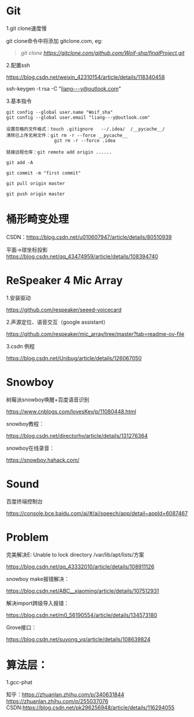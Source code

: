 # Git
1.git clone速度慢

git clone命令中将添加 gitclone.com, eg:

> _git clone https://gitclone.com/github.com/Woif-sha/finalProject.git_

2.配置ssh

https://blog.csdn.net/weixin_42310154/article/details/118340458

ssh-keygen -t rsa -C "liang---y@outlook.com"

3.基本指令

    git config --global user.name "Woif_sha"
    git config --global user.email "liang---y@outlook.com"

    设置忽略的文件格式：touch .gitignore   --/.idea/  /__pycache__/
    清除已上传无用文件：git rm -r --force __pycache__
                      git rm -r --force .idea

    链接远程仓库：git remote add origin ......

    git add -A

    git commit -m "first commit"

    git pull origin master

    git push origin master

# 桶形畸变处理

CSDN：https://blog.csdn.net/u010607947/article/details/80510939

平面->球坐标投影 https://blog.csdn.net/qq_43474959/article/details/108394740


# ReSpeaker 4 Mic Array

1.安装驱动

https://github.com/respeaker/seeed-voicecard

2.声源定位、语音交互（google assistant）

https://github.com/respeaker/mic_array/tree/master?tab=readme-ov-file

3.csdn 例程

https://blog.csdn.net/Unibug/article/details/126067050

# Snowboy

树莓派snowboy唤醒+百度语音识别

https://www.cnblogs.com/lovesKey/p/11080448.html

snowboy教程：

https://blog.csdn.net/directorhy/article/details/131276364

snowboy在线录音：

https://snowboy.hahack.com/

# Sound

百度终端控制台

https://console.bce.baidu.com/ai/#/ai/speech/app/detail~appId=6087467

# Problem

完美解决E: Unable to lock directory /var/lib/apt/lists/方案

https://blog.csdn.net/qq_43332010/article/details/108911126

snowboy make报错解决：

https://blog.csdn.net/ABC__xiaoming/article/details/107512931

解决import跨级导入报错：

https://blog.csdn.net/m0_56190554/article/details/134573180

Grove接口：

https://blog.csdn.net/suyong_yq/article/details/108639824

# 算法层：

1.gcc-phat

知乎：https://zhuanlan.zhihu.com/p/340631844
https://zhuanlan.zhihu.com/p/255037076
CSDN:https://blog.csdn.net/pk296256948/article/details/116294055